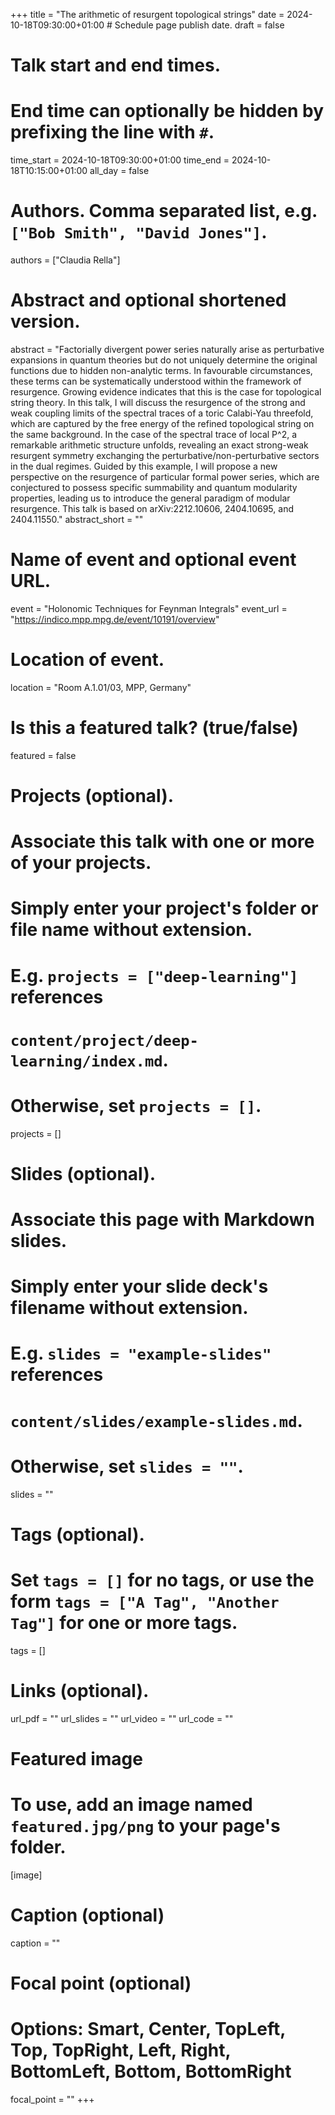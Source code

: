 +++
title = "The arithmetic of resurgent topological strings"
date = 2024-10-18T09:30:00+01:00  # Schedule page publish date.
draft = false

# Talk start and end times.
#   End time can optionally be hidden by prefixing the line with `#`.
time_start = 2024-10-18T09:30:00+01:00
time_end = 2024-10-18T10:15:00+01:00
all_day = false

# Authors. Comma separated list, e.g. `["Bob Smith", "David Jones"]`.
authors = ["Claudia Rella"]

# Abstract and optional shortened version.
abstract = "Factorially divergent power series naturally arise as perturbative expansions in quantum theories but do not uniquely determine the original functions due to hidden non-analytic terms. In favourable circumstances, these terms can be systematically understood within the framework of resurgence. Growing evidence indicates that this is the case for topological string theory. In this talk, I will discuss the resurgence of the strong and weak coupling limits of the spectral traces of a toric Calabi-Yau threefold, which are captured by the free energy of the refined topological string on the same background. In the case of the spectral trace of local P^2, a remarkable arithmetic structure unfolds, revealing an exact strong-weak resurgent symmetry exchanging the perturbative/non-perturbative sectors in the dual regimes. Guided by this example, I will propose a new perspective on the resurgence of particular formal power series, which are conjectured to possess specific summability and quantum modularity properties, leading us to introduce the general paradigm of modular resurgence. This talk is based on arXiv:2212.10606, 2404.10695, and 2404.11550."
abstract_short = ""

# Name of event and optional event URL.
event = "Holonomic Techniques for Feynman Integrals"
event_url = "https://indico.mpp.mpg.de/event/10191/overview"

# Location of event.
location = "Room A.1.01/03, MPP, Germany"

# Is this a featured talk? (true/false)
featured = false

# Projects (optional).
#   Associate this talk with one or more of your projects.
#   Simply enter your project's folder or file name without extension.
#   E.g. `projects = ["deep-learning"]` references 
#   `content/project/deep-learning/index.md`.
#   Otherwise, set `projects = []`.
projects = []

# Slides (optional).
#   Associate this page with Markdown slides.
#   Simply enter your slide deck's filename without extension.
#   E.g. `slides = "example-slides"` references 
#   `content/slides/example-slides.md`.
#   Otherwise, set `slides = ""`.
slides = ""

# Tags (optional).
#   Set `tags = []` for no tags, or use the form `tags = ["A Tag", "Another Tag"]` for one or more tags.
tags = []

# Links (optional).
url_pdf = ""
url_slides = ""
url_video = ""
url_code = ""

# Featured image
# To use, add an image named `featured.jpg/png` to your page's folder. 
[image]
  # Caption (optional)
  caption = ""

  # Focal point (optional)
  # Options: Smart, Center, TopLeft, Top, TopRight, Left, Right, BottomLeft, Bottom, BottomRight
  focal_point = ""
+++
